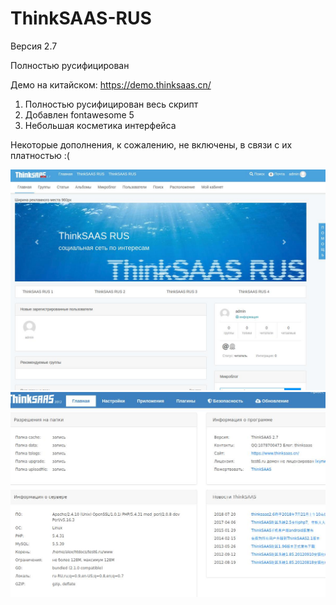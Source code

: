 # ThinkSAAS-RUS
Версия 2.7

Полностью русифицирован

Демо на китайском: https://demo.thinksaas.cn/

1. Полностью русифицирован весь скрипт
2. Добавлен fontawesome 5
3. Небольшая косметика интерфейса

Некоторые дополнения, к сожалению, не включены, в связи с их платностью :(

![ScreenShot](https://github.com/galstudio/ThinkSAAS-RUS/blob/master/screenshot.jpg)
![ScreenShot](https://github.com/galstudio/ThinkSAAS-RUS/blob/master/screenshot1.jpg)
